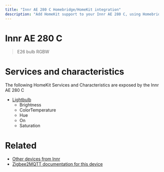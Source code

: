 ```yaml
---
title: "Innr AE 280 C Homebridge/HomeKit integration"
description: "Add HomeKit support to your Innr AE 280 C, using Homebridge, Zigbee2MQTT and homebridge-z2m."
---
```

<!---
This file has been GENERATED using src/docgen/docgen.ts
DO NOT EDIT THIS FILE MANUALLY!
-->
# Innr AE 280 C
> E26 bulb RGBW


# Services and characteristics
The following HomeKit Services and Characteristics are exposed by
the Innr AE 280 C

* [Lightbulb](../../light.md)
  * Brightness
  * ColorTemperature
  * Hue
  * On
  * Saturation


# Related
* [Other devices from Innr](../index.md#innr)
* [Zigbee2MQTT documentation for this device](https://www.zigbee2mqtt.io/devices/AE_280_C.html)